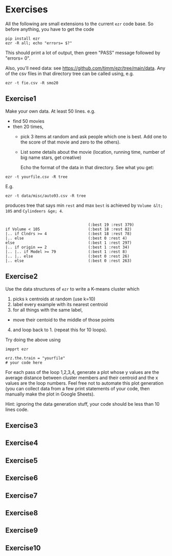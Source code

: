 # Exercises

All the following are small extensions to the current `ezr` code base. So before anything,
you have to get the code

```
pip install ezr
ezr -R all; echo "errors= $?"
```

This should print a lot of output, then green "PASS" message followed by "errors= 0".

Also, you'll need data: see https://github.com/timm/ezr/tree/main/data. Any of
the csv files in that directory tree can be called using, e.g.

```
ezr -t fie.csv -R smo20
```

## Exercise1

Make your own data. At least 50 lines. e.g. 

- find 50 movies
- then 20 times,
  - pick 3 items at random and ask people which one is best. Add one to the score of that movie
    and zero to the others). 
  - List some details about the movie (location, running time,  number of big name stars, get creative)

      Echo the format of
the data in that directory. See what you get:

```
ezr -t yourfile.csv -R tree
```
E.g. 
```
ezr -t data/misc/auto93.csv -R tree
```
produces tree that says min `rest` and max `best` is achieved by `Volume &lt; 105` and `Cylindeers &ge; 4`.
```

                                    (:best 19 :rest 379)
if Volume < 105                     (:best 18 :rest 82)
|.. if Clndrs >= 4                  (:best 18 :rest 78)
|.. else                            (:best 0 :rest 4)
else                                (:best 1 :rest 297)
|.. if origin == 2                  (:best 1 :rest 34)
|.. |.. if Model >= 79              (:best 1 :rest 8)
|.. |.. else                        (:best 0 :rest 26)
|.. else                            (:best 0 :rest 263)
```

## Exercise2

Use the data structures of `ezr` to write a K-means cluster which

1. picks `k` centroids at random (use k=10)
2. label every example with its nearest centroid
3. for all things with the same label,
  - move their centoid to the middle of those points
4. and loop back to 1. (repeat this for 10 loops).

Try doing the above using

```
impprt ezr

erz.the.train = "yourfile"
# your code here
```

For each pass of the loop 1,2,3,4, generate a plot whose y values
are the average distance between cluster members and their centroid and the x values are  the
loop numbers. Feel free not to automate this plot generation (you can collect data from a few print
statements of your code, then manually make the plot in Google Sheets).

Hint: ignoring the  data generation stuff, your code should be less than 10 lines code. 

## Exercise3
## Exercise4
## Exercise5
## Exercise6
## Exercise7
## Exercise8
## Exercise9
## Exercise10

